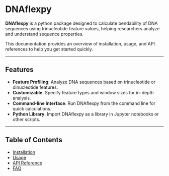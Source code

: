 # DNAflexpy

**DNAflexpy** is a python package designed to calculate bendability of DNA sequences using trinucleotide feature values, helping researchers analyze and understand sequence properties.

This documentation provides an overview of installation, usage, and API references to help you get started quickly.

---

## Features

- **Feature Profiling**: Analyze DNA sequences based on trinucleotide or dinucleotide features.
- **Customizable**: Specify feature types and window sizes for in-depth analysis.
- **Command-line Interface**: Run DNAflexpy from the command line for quick calculations.
- **Python Library**: Import DNAflexpy as a library in Jupyter notebooks or other scripts.

---

## Table of Contents

- [Installation](installation.md)
- [Usage](usage.md)
- [API Reference](api_reference.md)
- [FAQ](faq.md)
